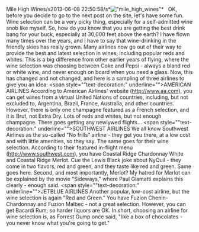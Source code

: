 Mile High Wines/s2013-06-08 22:50:58/s*![\"mile_high_wines\"](\"http://blog.undergroundcellar.com/wp-content/uploads/2013/06/mile_high_wines.png\")*   OK, before you decide to go to the next post on the site, let\'s have some fun. Wine selection can be a very picky thing, especially for a self-admitted wine snob like myself. So, how do you know that you are getting the best drink bang for your buck, especially at 30,000 feet above the earth? I have flown many times over the years, and I have to say that wine-drinking in the friendly skies has really grown. Many airlines now go out of their way to provide the best and latest selection in wines, including popular reds and whites. This is a big difference from other earlier years of flying, where the wine selection was choosing between Coke and Pepsi - always a bland red or white wine, and never enough on board when you need a glass. Now, this has changed and not changed, and here is a sampling of three airlines to give you an idea: <span style="\"text-decoration:" underline="">AMERICAN AIRLINES</span> According to American Airlines\' website (http://www.aa.com), you can get wines from a virtual United Nations of countries, including, but not excluded to, Argentina, Brazil, France, Australia, and other countries. However, there is only one champagne featured as a French selection, and it is Brut, not Extra Dry. Lots of reds and whites, but not enough champagne. There goes getting any newlywed flights... <span style="\"text-decoration:" underline="">SOUTHWEST AIRLINES</span> We all know Southwest Airlines as the so-called \"No frills\" airline - they get you there, at a low cost and with little amenities, so they say. The same goes for their wine selection. According to their featured in-flight menu (http://www.southwest.com), you have Coastal Ridge Chardonnay White and Coastal Ridge Merlot. Cue the Lewis Black joke about NyQuil - they come in two flavors, red and green, and they taste like red and green. Same goes here. Second, and most importantly, Merlot? My hatred for Merlot can be explained by the movie \"Sideways,\" where Paul Giamatti explains this clearly - enough said. <span style="\"text-decoration:" underline="">JETBLUE AIRLINES</span> Another popular, low-cost airline, but the wine selection is again \"Red and Green.\" You have Fuzion Chenin-Chardonnay and Fuzion Malbec - not a great selection. However, you can get Bacardi Rum, so harder liquors are OK. In short, choosing an airline for wine selection is, as Forrest Gump once said, \"like a box of chocolates - you never know what you\'re going to get.\"
